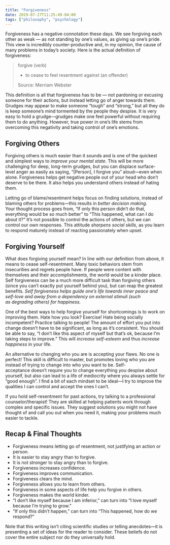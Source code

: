 ```yaml
---
title: "Forgiveness"
date: 2019-07-27T11:25:49-04:00
tags: ["philosophy", "psychology"]
---
```

Forgiveness has a negative connotation these days. We see forgiving each other as weak — as not standing by one’s values, as giving up one’s pride. This view is incredibly counter-productive and, in my opinion, the cause of many problems in today’s society. Here is the actual definition of forgiveness:

> forgive (verb)
>
> - to cease to feel resentment against (an offender)
>
> Source: Merriam Webster

This definition is all that forgiveness has to be — not pardoning or excusing someone for their actions, but instead letting go of anger towards them. Grudges may appear to make someone “tough” and “strong,” but all they do is keep someone’s mind tormented by the people they despise. It is very easy to hold a grudge—grudges make one feel powerful without requiring them to do anything. However, true power in one’s life stems from overcoming this negativity and taking control of one’s emotions.

## Forgiving Others

Forgiving others is much easier than it sounds and is one of the quickest and simplest ways to *improve your mental state*. This will be more challenging for deep, long-term grudges, but you can displace surface-level anger as easily as saying, “[Person], I forgive you” aloud—even when alone. Forgiveness helps get negative people out of your head who don’t deserve to be there. It also helps you understand others instead of hating them.

Letting go of blame/resentment helps focus on finding solutions, instead of blaming others for problems—this results in *better decision making*. Your thought process goes from, “If only this person didn’t do that, everything would be so much better” to “This happened, what can I do about it?” It’s not possible to control the actions of others, but we can control our own responses. This attitude *sharpens social skills*, as you learn to respond maturely instead of reacting passionately when upset.

## Forgiving Yourself

What does forgiving yourself mean? In line with our definition from above, it means to cease self-resentment. Many toxic behaviors stem from insecurities and regrets people have. If people were content with themselves and their accomplishments, the world would be a kinder place. Self forgiveness can be a much more difficult task than forgiving others (since you can’t exactly put yourself behind you), but can reap the greatest benefits. *Self forgiveness helps guide one’s life towards inner peace and self-love and away from a dependency on external stimuli (such as degrading others) for happiness.* 

One of the best ways to help forgive yourself for shortcomings is to work on improving them. Hate how you look? Exercise! Hate being socially incompetent? Practice talking to people! The amount of effort you put into change doesn’t have to be significant, as long as it’s consistent. You should be able to say, “I don’t like this aspect of myself but that’s ok, because I’m taking steps to improve.” This will *increase self-esteem* and thus *increase happiness* in your life.

An alternative to changing who you are is accepting your flaws. No one is perfect! This skill is difficult to master, but promotes loving who you are instead of trying to change into who you want to be. Self-acceptance doesn’t require you to change everything you despise about yourself, but also can lead to a life of mediocrity where you always settle for “good enough”. I find a bit of each mindset to be ideal—I try to improve the qualities I can control and accept the ones I can’t.

If you hold self-resentment for past actions, try talking to a professional counselor/therapist! They are skilled at helping patients work through complex and specific issues. They suggest solutions you might not have thought of and call you out when you need it, making your problems much easier to tackle.

## Recap & Final Thoughts

- Forgiveness means letting go of resentment, not justifying an action or person.
- It is easier to stay angry than to forgive.
- It is not stronger to stay angry than to forgive.
- Forgiveness increases confidence.
- Forgiveness improves communication.
- Forgiveness clears the mind.
- Forgiveness allows you to learn from others.
- Forgiveness in some aspects of life help you forgive in others.
- Forgiveness makes the world kinder.
- “I don’t like myself because I am inferior,” can turn into “I love myself because I’m trying to grow.”
- “If only this didn’t happen,” can turn into “This happened, how do we respond?”

Note that this writing isn’t citing scientific studies or telling anecdotes—it is presenting a set of ideas for the reader to consider. These beliefs do not cover the entire subject nor do they universally hold.
